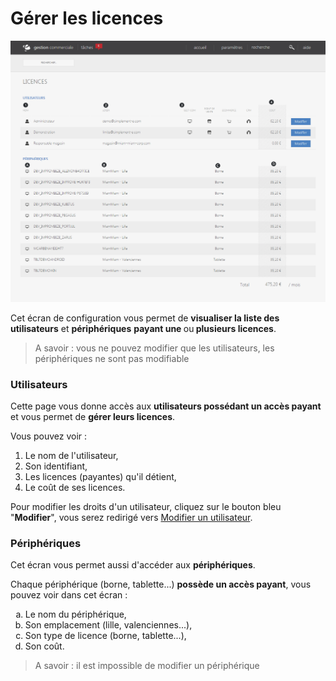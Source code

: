 # Gérer les licences


![licences-screenshotdemosimplementecom20150806113503](images/licences-screenshotdemosimplementecom20150806113503.png)


<p>Cet &eacute;cran de configuration vous permet de <strong>visualiser la liste des utilisateurs</strong> et <strong>p&eacute;riph&eacute;riques</strong> <strong>payant une </strong>ou<strong> plusieurs licences</strong>.</p>
<blockquote>
<p>A savoir : vous ne pouvez modifier que les utilisateurs, les p&eacute;riph&eacute;riques ne sont pas modifiable</p>
</blockquote>
<h3>Utilisateurs</h3>
<p>Cette page vous donne acc&egrave;s aux <strong>utilisateurs poss&eacute;dant un acc&egrave;s payant</strong> et vous permet de <strong>g&eacute;rer leurs licences</strong>.</p>
<p>Vous pouvez voir :</p>
<ol>
<li>Le nom de l'utilisateur,</li>
<li>Son identifiant,</li>
<li>Les licences (payantes) qu'il d&eacute;tient,</li>
<li>Le co&ucirc;t de ses licences.</li>
</ol>
<p>Pour modifier les droits d'un utilisateur, cliquez sur le bouton bleu "<strong>Modifier</strong>", vous serez redirig&eacute; vers <a href="/app/settings/VotreEntreprise/utilisateursdroitsautorisations/EditUser.aspx">Modifier un utilisateur</a>.</p>
<h3>P&eacute;riph&eacute;riques</h3>
<p>Cet &eacute;cran vous permet aussi d'acc&eacute;der aux <strong>p&eacute;riph&eacute;riques</strong>.</p>
<p>Chaque p&eacute;riph&eacute;rique (borne, tablette...) <strong>poss&egrave;de un acc&egrave;s payant</strong>, vous pouvez voir dans cet &eacute;cran :</p>
<ol type="a">
<li>Le nom du p&eacute;riph&eacute;rique,</li>
<li>Son emplacement (lille, valenciennes...),</li>
<li>Son type de licence (borne, tablette...),</li>
<li>Son co&ucirc;t.</li>
</ol>
<blockquote>
<p>A savoir : il est impossible de modifier un p&eacute;riph&eacute;rique</p>
</blockquote>
<p>&nbsp;</p>
<p>&nbsp;</p>

